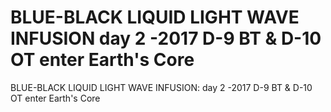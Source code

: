 # BLUE-BLACK LIQUID LIGHT WAVE INFUSION day 2 -2017 D-9 BT & D-10 OT enter Earth's Core

BLUE-BLACK LIQUID LIGHT WAVE INFUSION: day 2 -2017 D-9 BT & D-10 OT enter Earth's Core